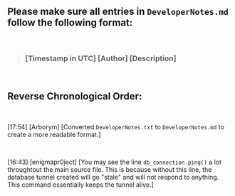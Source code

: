 ## Please make sure all entries in `DeveloperNotes.md` follow the following format:

<br/>

> ### **[Timestamp in UTC] [Author] [Description]**
<br/>

## Reverse Chronological Order:

<br/>

[17:54] [Arborym] [Converted `DeveloperNotes.txt` to `DeveloperNotes.md` to create a more readable format.]

<br/>

[16:43] [enigmapr0ject] [You may see the line `db_connection.ping()` a lot throughtout the main source file. This is because without this line,
the database tunnel created will go "stale" and will not respond to anything. This command essentially keeps the tunnel alive.]

<br/>